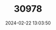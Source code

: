---
title: "30978"
category: "Agathis montana"
draft: false
date: 2024-02-22 13:03:50
languages:
  Uncoded languages: ["Dayu Biik"]
  French: ["Kaori du mont Panié"]
  English: ["Mount Panié Kauri"]
---